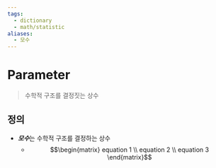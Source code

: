 ```yaml
---
tags:
  - dictionary
  - math/statistic
aliases:
  - 모수
---
```

# Parameter
> 수학적 구조를 결정짓는 상수
## 정의 
+ ***모수***는 수학적 구조를 결정하는 상수 
	+ $$\begin{matrix}
equation 1 \\
equation 2 \\
equation 3
\end{matrix}$$